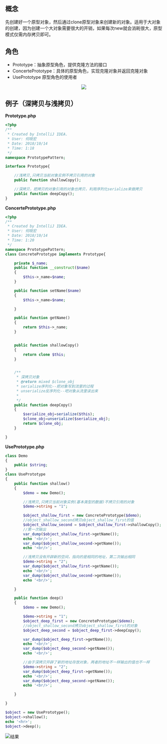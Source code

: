 ﻿## 概念
先创建好一个原型对象，然后通过clone原型对象来创建新的对象。适用于大对象的创建，因为创建一个大对象需要很大的开销，如果每次new就会消耗很大，原型模式仅需内存拷贝即可。
## 角色
- Prototype：抽象原型角色，提供克隆方法的接口
- ConcertePrototype：具体的原型角色，实现克隆对象并返回克隆对象
- UsePrototype 原型角色的使用者

<div align=center>
<img src=https://img-blog.csdn.net/2018101402273669?/text/aHR0cHM6Ly9ibG9nLmNzZG4ubmV0L3NodXhuaHM=/font/5a6L5L2T/fontsize/400/fill/I0JBQkFCMA==/dissolve/70>
</div>

## 例子（深拷贝与浅拷贝）
**Prototype.php**
```php
<?php
/**
 * Created by IntelliJ IDEA.
 * User: 何晓宏
 * Date: 2018/10/14
 * Time: 1:18
 */
namespace PrototypePattern;

interface Prototype{

    //浅拷贝,只拷贝当前对象实例不拷贝引用的对象
    public function shallowCopy();

    //深拷贝，把拷贝的对象引用的对象也拷贝，利用序列化serialize来做拷贝
    public function deepCopy();
}
```
**ConcertePrototype.php**
```php
<?php
/**
 * Created by IntelliJ IDEA.
 * User: 何晓宏
 * Date: 2018/10/14
 * Time: 1:20
 */
namespace PrototypePattern;
class ConcretePrototype implements Prototype{

    private $_name;
    public function __construct($name)
    {
        $this->_name=$name;
    }

    public function setName($name)
    {
        $this->_name=$name;

    }

    public function getName()
    {
        return $this->_name;
    }


    public function shallowCopy()
    {
        return clone $this;
    }


    /**
     * 深拷贝对象
     * @return mixed $clone_obj
     * serialize序列化--把对象写到流里的过程
     * unserialize反序列化--吧对象从流里读出来
     *
     */
    public function deepCopy()
    {
        $serialize_obj=serialize($this);
        $clone_obj=unserialize($serialize_obj);
        return $clone_obj;
    }

}
```
**UsePrototype.php**
```php
class Demo
{
    public $string;
}
class UsePrototype
{
    public function shallow()
    {
        $demo = new Demo();

        //浅拷贝,只拷贝当前对象实例(基本类型的数据)不拷贝引用的对象
        $demo->string = "1";

        $object_shallow_first = new ConcretePrototype($demo);
        //object_shallow_second拷贝object_shallow_first的值
        $object_shallow_second = $object_shallow_first->shallowCopy();
        //第一次输出
        var_dump($object_shallow_first->getName());
        echo '<br/>';
        var_dump($object_shallow_second->getName());
        echo '<br/>';

        //浅拷贝没有开辟新的空间，指向的是相同的地址，第二次输出相同
        $demo->string = "2";
        var_dump($object_shallow_first->getName());
        echo '<br/>';
        var_dump($object_shallow_second->getName());
        echo '<br/>';

    }

    public function deep()
    {
        $demo = new Demo();

        $demo->string = "1";
        $object_deep_first = new ConcretePrototype($demo);
        //object_shallow_second拷贝object_shallow_first的对象
        $object_deep_second = $object_deep_first->deepCopy();

        var_dump($object_deep_first->getName());
        echo '<br/>';
        var_dump($object_deep_second->getName());
        echo '<br/>';

        //由于深拷贝开辟了新的地址存放对象，两者的地址不一样输出的值也不一样
        $demo->string = "2";
        var_dump($object_deep_first->getName());
        echo '<br/>';
        var_dump($object_deep_second->getName());
        echo '<br/>';

    }

}

$object = new UsePrototype();
$object->shallow();
echo '<hr>';
$object->deep();
```

![结果](https://img-blog.csdn.net/20181014023040604?/text/aHR0cHM6Ly9ibG9nLmNzZG4ubmV0L3NodXhuaHM=/font/5a6L5L2T/fontsize/400/fill/I0JBQkFCMA==/dissolve/70)


 
